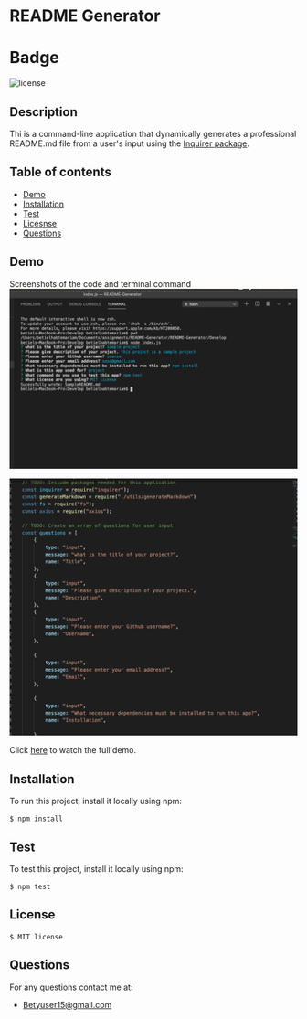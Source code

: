 # README Generator

 # Badge
  ![license](https://img.shields.io/badge/License-MIT-yellow.svg)

## Description

Thi is a command-line application that dynamically generates a professional README.md file from a user's input using the [Inquirer package](https://www.npmjs.com/package/inquirer).

## Table of contents
* [Demo](#Demo)
* [Installation](#Installation)
* [Test](#Test)
* [Licesnse](#License)
* [Questions](#Questions)



## Demo

Screenshots of the code and terminal command 
![image](./develop/Command.png)

![image](./develop/Code.png)


 Click [here](https://drive.google.com/file/d/12F-nle1qWZo0fVoxwVZ7ttU55QRSgFNt/view) to watch the full demo.



## Installation
To run this project, install it locally using npm:

```
$ npm install
```
	
## Test
To test this project, install it locally using npm:

```
$ npm test
```
	
## License 

```
$ MIT license
```


## Questions

For any questions contact me at:

* Betyuser15@gmail.com